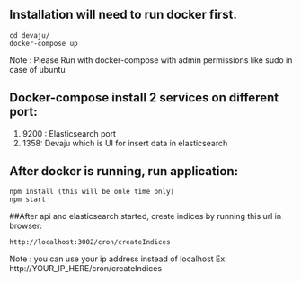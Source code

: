 ## Installation will need to run docker first.
```
cd devaju/ 
docker-compose up 
```

Note : Please Run with docker-compose with admin permissions like sudo in case of  ubuntu

## Docker-compose install 2 services on different port: 

1) 9200 : Elasticsearch port
2) 1358: Devaju which is UI for insert data in elasticsearch

## After docker is running, run application: 
```
npm install (this will be onle time only)
npm start
```

##After api and elasticsearch started, create indices by running this url in browser: 
```
http://localhost:3002/cron/createIndices
```

Note : you can use your ip address instead of localhost Ex: http://YOUR_IP_HERE/cron/createIndices